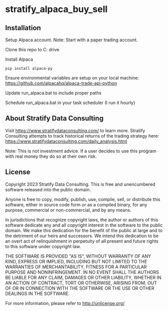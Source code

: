 # stratify_alpaca_buy_sell

## Installation
Setup Alpaca account.  Note: Start with a paper trading account.

Clone this repo to C: drive

Install Alpaca 
```
pip install alpaca-py
```

Ensure environmental variables are setup on your local machine: https://github.com/alpacahq/alpaca-trade-api-python

Update run_alpaca.bat to include proper paths

Schedule run_alpaca.bat in your task scheduler (I run it hourly)


## About Stratify Data Consulting

Visit https://www.stratifydataconsulting.com/ to learn more.  Stratify Consulting attempts to track historical returns of the trading strategy here: https://www.stratifydataconsulting.com/daily_analysis.html

Note: This is not investment advice.  If a user decides to use this program with real money they do so at their own risk.

## License

Copyright 2023 Stratify Data Consulting.
This is free and unencumbered software released into the public domain.

Anyone is free to copy, modify, publish, use, compile, sell, or distribute this software, either in source code form or as a compiled binary, for any purpose, commercial or non-commercial, and by any means.

In jurisdictions that recognize copyright laws, the author or authors of this software dedicate any and all copyright interest in the software to the public domain. We make this dedication for the benefit of the public at large and to the detriment of our heirs and
successors. We intend this dedication to be an overt act of relinquishment in perpetuity of all present and future rights to this software under copyright law.

THE SOFTWARE IS PROVIDED "AS IS", WITHOUT WARRANTY OF ANY KIND, EXPRESS OR IMPLIED, INCLUDING BUT NOT LIMITED TO THE WARRANTIES OF MERCHANTABILITY, FITNESS FOR A PARTICULAR PURPOSE AND NONINFRINGEMENT. IN NO EVENT SHALL THE AUTHORS BE LIABLE FOR ANY CLAIM, DAMAGES OR OTHER LIABILITY, WHETHER IN AN ACTION OF CONTRACT, TORT OR OTHERWISE, ARISING FROM, OUT OF OR IN CONNECTION WITH THE SOFTWARE OR THE USE OR OTHER DEALINGS IN THE SOFTWARE.

For more information, please refer to <http://unlicense.org/>